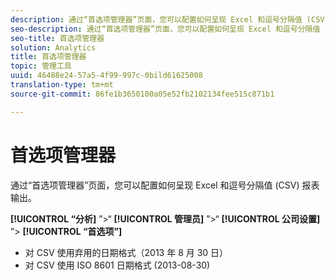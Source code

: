```yaml
---
description: 通过“首选项管理器”页面，您可以配置如何呈现 Excel 和逗号分隔值 (CSV) 报表输出。
seo-description: 通过“首选项管理器”页面，您可以配置如何呈现 Excel 和逗号分隔值 (CSV) 报表输出。
seo-title: 首选项管理器
solution: Analytics
title: 首选项管理器
topic: 管理工具
uuid: 46488e24-57a5-4f99-997c-0bild61625008
translation-type: tm+mt
source-git-commit: 86fe1b3650100a05e52fb2102134fee515c871b1

---
```



# 首选项管理器

通过“首选项管理器”页面，您可以配置如何呈现 Excel 和逗号分隔值 (CSV) 报表输出。

**[!UICONTROL “分析]** ”&gt;“ **[!UICONTROL 管理员]** ”&gt;“ **[!UICONTROL 公司设置]** ”&gt; **[!UICONTROL “首选项”]**

* 对 CSV 使用弃用的日期格式（2013 年 8 月 30 日）
* 对 CSV 使用 ISO 8601 日期格式 (2013-08-30)

